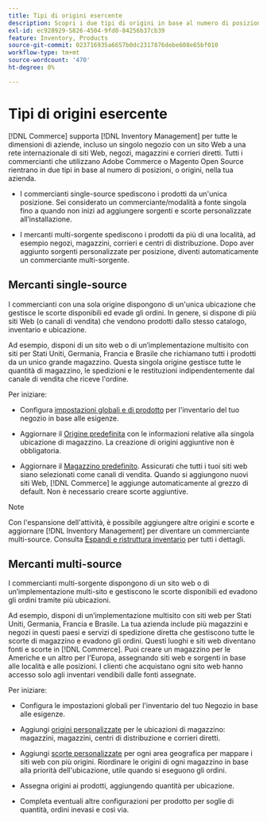 ```yaml
---
title: Tipi di origini esercente
description: Scopri i due tipi di origini in base al numero di posizioni o origini nella tua azienda.
exl-id: ec928929-5826-4504-9fd0-84256b37cb39
feature: Inventory, Products
source-git-commit: 023716935a6657b0dc2317876debe608e65bf010
workflow-type: tm+mt
source-wordcount: '470'
ht-degree: 0%

---
```


# Tipi di origini esercente

[!DNL Commerce] supporta [!DNL Inventory Management] per tutte le dimensioni di aziende, incluso un singolo negozio con un sito Web a una rete internazionale di siti Web, negozi, magazzini e corrieri diretti. Tutti i commercianti che utilizzano Adobe Commerce o Magento Open Source rientrano in due tipi in base al numero di posizioni, o origini, nella tua azienda.

- I commercianti single-source spediscono i prodotti da un&#39;unica posizione. Sei considerato un commerciante/modalità a fonte singola fino a quando non inizi ad aggiungere sorgenti e scorte personalizzate all’installazione.

- I mercanti multi-sorgente spediscono i prodotti da più di una località, ad esempio negozi, magazzini, corrieri e centri di distribuzione. Dopo aver aggiunto sorgenti personalizzate per posizione, diventi automaticamente un commerciante multi-sorgente.

## Mercanti single-source

I commercianti con una sola origine dispongono di un&#39;unica ubicazione che gestisce le scorte disponibili ed evade gli ordini. In genere, si dispone di più siti Web (o canali di vendita) che vendono prodotti dallo stesso catalogo, inventario e ubicazione.

Ad esempio, disponi di un sito web o di un’implementazione multisito con siti per Stati Uniti, Germania, Francia e Brasile che richiamano tutti i prodotti da un unico grande magazzino. Questa singola origine gestisce tutte le quantità di magazzino, le spedizioni e le restituzioni indipendentemente dal canale di vendita che riceve l&#39;ordine.

Per iniziare:

- Configura [impostazioni globali e di prodotto](configuration.md) per l&#39;inventario del tuo negozio in base alle esigenze.

- Aggiornare il [Origine predefinita](sources-manage.md) con le informazioni relative alla singola ubicazione di magazzino. La creazione di origini aggiuntive non è obbligatoria.

- Aggiornare il [Magazzino predefinito](stocks-manage.md). Assicurati che tutti i tuoi siti web siano selezionati come canali di vendita. Quando si aggiungono nuovi siti Web, [!DNL Commerce] le aggiunge automaticamente al grezzo di default. Non è necessario creare scorte aggiuntive.

>[!NOTE]
>
>Con l&#39;espansione dell&#39;attività, è possibile aggiungere altre origini e scorte e aggiornare [!DNL Inventory Management] per diventare un commerciante multi-source. Consulta [Espandi e ristruttura inventario](expand-restructure.md) per tutti i dettagli.

## Mercanti multi-source

I commercianti multi-sorgente dispongono di un sito web o di un’implementazione multi-sito e gestiscono le scorte disponibili ed evadono gli ordini tramite più ubicazioni.

Ad esempio, disponi di un’implementazione multisito con siti web per Stati Uniti, Germania, Francia e Brasile. La tua azienda include più magazzini e negozi in questi paesi e servizi di spedizione diretta che gestiscono tutte le scorte di magazzino e evadono gli ordini. Questi luoghi e siti web diventano fonti e scorte in [!DNL Commerce]. Puoi creare un magazzino per le Americhe e un altro per l&#39;Europa, assegnando siti web e sorgenti in base alle località e alle posizioni. I clienti che acquistano ogni sito web hanno accesso solo agli inventari vendibili dalle fonti assegnate.

Per iniziare:

- Configura le impostazioni globali per l&#39;inventario del tuo Negozio in base alle esigenze.

- Aggiungi [origini personalizzate](sources-add.md) per le ubicazioni di magazzino: magazzini, magazzini, centri di distribuzione e corrieri diretti.

- Aggiungi [scorte personalizzate](stocks-add.md) per ogni area geografica per mappare i siti web con più origini. Riordinare le origini di ogni magazzino in base alla priorità dell&#39;ubicazione, utile quando si eseguono gli ordini.

- Assegna origini ai prodotti, aggiungendo quantità per ubicazione.

- Completa eventuali altre configurazioni per prodotto per soglie di quantità, ordini inevasi e così via.
